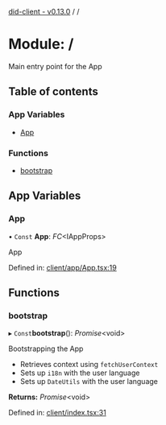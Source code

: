 [did-client - v0.13.0](../README.md) / /

# Module: /

Main entry point for the App

## Table of contents

### App Variables

- [App](_.md#app)

### Functions

- [bootstrap](_.md#bootstrap)

## App Variables

### App

• `Const` **App**: *FC*<IAppProps\>

App

Defined in: [client/app/App.tsx:19](https://github.com/Puzzlepart/did/blob/dev/client/app/App.tsx#L19)

## Functions

### bootstrap

▸ `Const`**bootstrap**(): *Promise*<void\>

Bootstrapping the App

* Retrieves context using `fetchUserContext`
* Sets up `i18n` with the user language
* Sets up `DateUtils` with the user language

**Returns:** *Promise*<void\>

Defined in: [client/index.tsx:31](https://github.com/Puzzlepart/did/blob/dev/client/index.tsx#L31)
